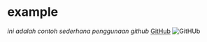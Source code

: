 # example

*ini adalah contoh sederhana penggunaan github*
[GitHub](https://github.com/wikimedia/mediawiki)
![GitHUb](https://th.bing.com/th/id/OIP.NIDbXqvT7zXPNJyqRMUXHgHaHa?rs=1&pid=ImgDetMain)